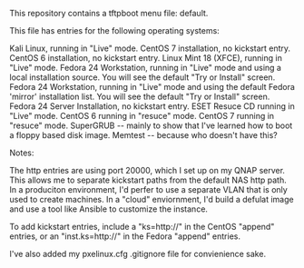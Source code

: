 This repository contains a tftpboot menu file: default.

This file has entries for the following operating systems:

Kali Linux, running in "Live" mode.
CentOS 7 installation, no kickstart entry.
CentOS 6 installation, no kickstart entry.
Linux Mint 18 (XFCE), running in "Live" mode.
Fedora 24 Workstation, running in "Live" mode and using a local installation source.  You will see the default "Try or Install" screen.
Fedora 24 Workstation, running in "Live" mode and using the default Fedora 'mirror' installation list.  You will see the default "Try or Install" screen.
Fedora 24 Server Installation, no kickstart entry.
ESET Resuce CD running in "Live" mode.
CentOS 6 running in "resuce" mode.
CentOS 7 running in "resuce" mode.
SuperGRUB -- mainly to show that I've learned how to boot a floppy based disk image.
Memtest -- because who doesn't have this?



Notes:

The http entries are using port 20000, which I set up on my QNAP server.  This allows me to separate kickstart paths from the default NAS http path.  In a produciton environment, I'd perfer to use a separate VLAN that is only used to create machines.  In a "cloud" enviornment, I'd build a defulat image and use a tool like Ansible to customize the instance.

To add kickstart entries, include a "ks=http://<path>" in the CentOS "append" entries, or an "inst.ks=http://<path>" in the Fedora "append" entries.

I've also added my pxelinux.cfg .gitignore file for convienience sake.
